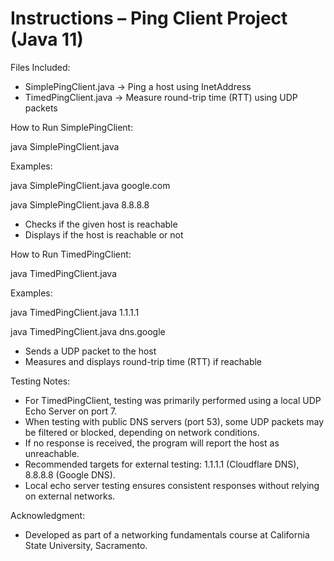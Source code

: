 # Instructions – Ping Client Project (Java 11)

Files Included:
- SimplePingClient.java → Ping a host using InetAddress
- TimedPingClient.java → Measure round-trip time (RTT) using UDP packets

How to Run SimplePingClient:

java SimplePingClient.java <hostname>
  
Examples:
  
  java SimplePingClient.java google.com
  
  java SimplePingClient.java 8.8.8.8
  
  - Checks if the given host is reachable
  - Displays if the host is reachable or not

How to Run TimedPingClient:

  java TimedPingClient.java <hostname>

Examples:
  
  java TimedPingClient.java 1.1.1.1
  
  java TimedPingClient.java dns.google
  
  - Sends a UDP packet to the host
  - Measures and displays round-trip time (RTT) if reachable

Testing Notes:
- For TimedPingClient, testing was primarily performed using a local UDP Echo Server on port 7.
- When testing with public DNS servers (port 53), some UDP packets may be filtered or blocked, depending on network conditions.
- If no response is received, the program will report the host as unreachable.
- Recommended targets for external testing: 1.1.1.1 (Cloudflare DNS), 8.8.8.8 (Google DNS).
- Local echo server testing ensures consistent responses without relying on external networks.

Acknowledgment:
- Developed as part of a networking fundamentals course at California State University, Sacramento.

